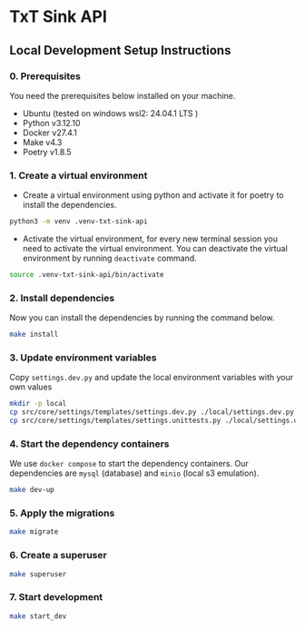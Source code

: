 # TxT Sink API
## Local Development Setup Instructions 

### 0. Prerequisites
You need the prerequisites below installed on your machine.

- Ubuntu (tested on windows wsl2: 24.04.1 LTS )
- Python v3.12.10
- Docker v27.4.1
- Make v4.3
- Poetry v1.8.5

### 1. Create a virtual environment
- Create a virtual environment using python and activate it for poetry to install the dependencies.

```bash
python3 -m venv .venv-txt-sink-api
```

- Activate the virtual environment, for every new terminal session you need to activate the virtual environment. You can deactivate the virtual environment by running `deactivate` command.

```bash
source .venv-txt-sink-api/bin/activate
```



### 2. Install dependencies
Now you can install the dependencies by running the command below.

```bash
make install
```

### 3. Update environment variables
Copy `settings.dev.py` and update the local environment variables with your own values

```bash
mkdir -p local
cp src/core/settings/templates/settings.dev.py ./local/settings.dev.py
cp src/core/settings/templates/settings.unittests.py ./local/settings.unittests.py
```

### 4. Start the dependency containers
We use `docker compose` to start the dependency containers. Our dependencies are `mysql` (database) and `minio` (local s3 emulation). 
```bash
make dev-up
```

### 5. Apply the migrations

```bash
make migrate
```

### 6. Create a superuser

```bash
make superuser
```

### 7. Start development

```bash
make start_dev
```